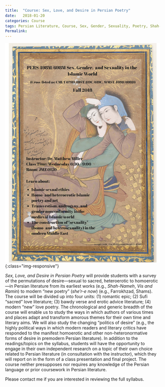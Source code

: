 ```yaml
---
title:  "Course: Sex, Love, and Desire in Persian Poetry"
date:   2018-01-20
categories: Course
tags: Persian Literature, Course, Sex, Gender, Sexuality, Poetry, Shah-Nameh, Vis and Ramin, Rumi, 'Eraqi, Sana'i, Qabus-Nameh, Forugh Farrokhzad, Simin Behbahani, Fatemeh Shams
Permalink: 
---
```


![Sex, Gender, and Sexuality in the Islamic World, taught by Matthew Thomas Miller](/images/CourseFlyerSexGenderSexualityintheIslamicWorld2018.jpg){:class="img-responsive"}

*Sex, Love, and Desire in Persian Poetry* will provide students with a survey of the permutations of desire—sexual to sacred, heteroerotic to homoerotic—in Persian literature from its earliest works (e.g., *Shah-Nameh*, *Vis and Ramin*) to modern “new poetry” (*she’r-e now*) (e.g., Farrokhzad, Shams).  The course will be divided up into four units: (1) romantic epic; (2) Sufi “sacred” love literature; (3) bawdy verse and erotic advice literature; (4) modern “new” love poetry. The chronological and generic breadth of the course will enable us to study the ways in which authors of various times and places adapt and transform amorous themes for their own time and literary aims. We will also study the changing “politics of desire” (e.g., the highly political ways in which modern readers and literary critics have responded to the manifest homoerotic and other non-heteronormative forms of desire in premodern Persian literature). In addition to the readings/topics on the syllabus, students will have the opportunity to engage in their own independent research on a topic of their own choice related to Persian literature (in consultation with the instructor), which they will report on in the form of a class presentation and final project. The course neither presupposes nor requires any knowledge of the Persian language or prior coursework in Persian literature.
       

Please contact me if you are interested in reviewing the full syllabus.